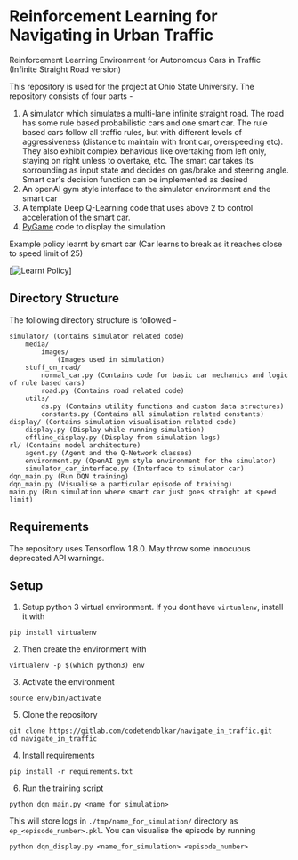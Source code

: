 # Reinforcement Learning for Navigating in Urban Traffic

Reinforcement Learning Environment for Autonomous Cars in Traffic (Infinite Straight Road version)

This repository is used for the  project at Ohio State University. The repository consists of four parts - 
1. A simulator which simulates a multi-lane infinite straight road. The road has some rule based probabilistic cars and one smart car. The rule based cars follow all traffic rules, but with different levels of aggressiveness (distance to maintain with front car, overspeeding etc). They also exhibit complex behavious like overtaking from left only, staying on right unless to overtake, etc. The smart car takes its sorrounding as input state and decides on gas/brake and steering angle. Smart car's decision function can be implemented as desired
2. An openAI gym style interface to the simulator environment and the smart car
3. A template Deep Q-Learning code that uses above 2 to control acceleration of the smart car.
4. [PyGame](https://www.pygame.org/news) code to display the simulation

Example policy learnt by smart car (Car learns to break as it reaches close to speed limit of 25)

[![Learnt Policy](https://j.gifs.com/YWM22n.gif)]

## Directory Structure
The following directory structure is followed -
```
simulator/ (Contains simulator related code)
    media/
        images/
            (Images used in simulation)
    stuff_on_road/
        normal_car.py (Contains code for basic car mechanics and logic of rule based cars)
        road.py (Contains road related code)
    utils/
        ds.py (Contains utility functions and custom data structures)
        constants.py (Contains all simulation related constants)
display/ (Contains simulation visualisation related code)
    display.py (Display while running simulation)
    offline_display.py (Display from simulation logs)
rl/ (Contains model architecture)
    agent.py (Agent and the Q-Network classes)
    environment.py (OpenAI gym style environment for the simulator)
    simulator_car_interface.py (Interface to simulator car)
dqn_main.py (Run DQN training)
dqn_main.py (Visualise a particular episode of training)
main.py (Run simulation where smart car just goes straight at speed limit)
```

## Requirements
The repository uses Tensorflow 1.8.0. May throw some innocuous deprecated API warnings.

## Setup
1. Setup python 3 virtual environment. If you dont have ```virtualenv```, install it with

```
pip install virtualenv
```

2. Then create the environment with

```
virtualenv -p $(which python3) env
```

3. Activate the environment

```
source env/bin/activate
```

5. Clone the repository

```
git clone https://gitlab.com/codetendolkar/navigate_in_traffic.git
cd navigate_in_traffic
```

4. Install requirements

```
pip install -r requirements.txt
```

6. Run the training script

```
python dqn_main.py <name_for_simulation>
```

This will store logs in ```./tmp/name_for_simulation/``` directory as ```ep_<episode_number>.pkl```. You can visualise the episode by running
```
python dqn_display.py <name_for_simulation> <episode_number>
```

